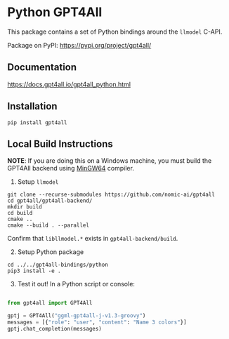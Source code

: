 # Python GPT4All

This package contains a set of Python bindings around the `llmodel` C-API.

Package on PyPI: https://pypi.org/project/gpt4all/

## Documentation
https://docs.gpt4all.io/gpt4all_python.html

## Installation

```
pip install gpt4all
```

## Local Build Instructions

**NOTE**: If you are doing this on a Windows machine, you must build the GPT4All backend using [MinGW64](https://www.mingw-w64.org/) compiler.

1. Setup `llmodel`

```
git clone --recurse-submodules https://github.com/nomic-ai/gpt4all
cd gpt4all/gpt4all-backend/
mkdir build
cd build
cmake ..
cmake --build . --parallel
```
Confirm that `libllmodel.*` exists in `gpt4all-backend/build`.

2. Setup Python package

```
cd ../../gpt4all-bindings/python
pip3 install -e .
```

3. Test it out! In a Python script or console:

```python

from gpt4all import GPT4All

gptj = GPT4All("ggml-gpt4all-j-v1.3-groovy")
messages = [{"role": "user", "content": "Name 3 colors"}]
gptj.chat_completion(messages)

```
